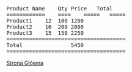 <pre>
Product Name	Qty	Price	Total
============	====	=====	=====
Product1	12	100	1200
Product2	10	200	2000
Product3	15	150	2250
=====================================
Total				5450
=====================================
</pre>
<a HREF = https://maks19201920.github.io/Maks/> Strona Główna<a/>
